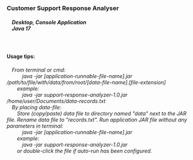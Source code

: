 <h3>Customer Support Response Analyser</h3>
<h5>&emsp;Desktop, Console Application
<br>&emsp;Java 17</h5>
<br>
<h4>Usage tips:</h4>
<h6>&emsp;From terminal or cmd:
<br>&emsp;&emsp;&emsp;java -jar [application-runnable-file-name].jar /path/to/file/with/data/from/root/[data-file-name].[file-extension]
<br>&emsp;&emsp;example:
<br>&emsp;&emsp;&emsp;java -jar support-response-analyzer-1.0.jar /home/user/Documents/data-records.txt
<br>&emsp;By placing data-file:
<br>&emsp;&emsp;Store (copy/paste) data file to directory named "data" next to the JAR file. Rename data file to "records.txt". Run application JAR file without any parameters in terminal:
<br>&emsp;&emsp;&emsp;java -jar [application-runnable-file-name].jar
<br>&emsp;&emsp;example:
<br>&emsp;&emsp;&emsp;java -jar support-response-analyzer-1.0.jar
<br>&emsp;&emsp;or double-click the file if auto-run has been configured.</h6>

